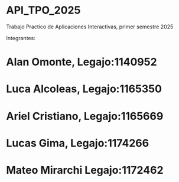 # API_TPO_2025

Trabajo Practico de Aplicaciones Interactivas, primer semestre 2025

Integrantes:

# Alan Omonte, Legajo:1140952
# Luca Alcoleas, Legajo:1165350
# Ariel Cristiano, Legajo:1165669
# Lucas Gima, Legajo:1174266
# Mateo Mirarchi Legajo:1172462
